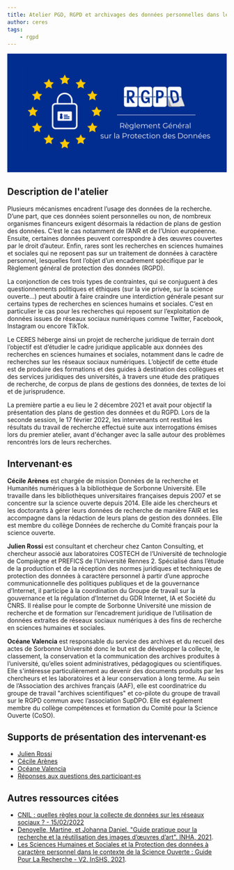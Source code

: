 ```yaml
---
title: Atelier PGD, RGPD et archivages des données personnelles dans les recherches en SHS
author: ceres
tags:
    - rgpd
---
```


![](rgpd.png)

## Description de l'atelier

Plusieurs mécanismes encadrent l’usage des données de la recherche. D’une part, que ces données soient personnelles ou non, de nombreux organismes financeurs exigent désormais la rédaction de plans de gestion des données. C’est le cas notamment de l’ANR et de l’Union européenne. Ensuite, certaines données peuvent correspondre à des œuvres couvertes par le droit d’auteur. Enfin, rares sont les recherches en sciences humaines et sociales qui ne reposent pas sur un traitement de données à caractère personnel, lesquelles font l’objet d’un encadrement spécifique par le Règlement général de protection des données (RGPD).

La conjonction de ces trois types de contraintes, qui se conjuguent à des questionnements politiques et éthiques (sur la vie privée, sur la science ouverte…) peut aboutir à faire craindre une interdiction générale pesant sur certains types de recherches en sciences humains et sociales. C’est en particulier le cas pour les recherches qui reposent sur l’exploitation de données issues de réseaux sociaux numériques comme Twitter, Facebook, Instagram ou encore TikTok.

Le CERES héberge ainsi un projet de recherche juridique de terrain dont l’objectif est d’étudier le cadre juridique applicable aux données des recherches en sciences humaines et sociales, notamment dans le cadre de recherches sur les réseaux sociaux numériques. L’objectif de cette étude est de produire des formations et des guides à destination des collègues et des services juridiques des universités, à travers une étude des pratiques de recherche, de corpus de plans de gestions des données, de textes de loi et de jurisprudence.

La première partie a eu lieu le 2 décembre 2021 et avait pour objectif la présentation des plans de gestion des données et du RGPD. Lors de la seconde session, le 17 février 2022, les intervenants ont restitué les résultats du travail de recherche effectué suite aux interrogations émises lors du premier atelier, avant d'échanger avec la salle autour des problèmes rencontrés lors de leurs recherches.

## Intervenant·es

**Cécile Arènes** est chargée de mission Données de la recherche et Humanités numériques à la bibliothèque de Sorbonne Université. Elle travaille dans les bibliothèques universitaires françaises depuis 2007 et se concentre sur la science ouverte depuis 2014. Elle aide les chercheurs et les doctorants à gérer leurs données de recherche de manière FAIR et les accompagne dans la rédaction de leurs plans de gestion des données. Elle est membre du collège Données de recherche du Comité français pour la science ouverte.

**Julien Rossi** est consultant et chercheur chez Canton Consulting, et chercheur associé aux laboratoires COSTECH de l’Université de technologie de Compiègne et PREFICS de l’Université Rennes 2. Spécialisé dans l’étude de la production et de la réception des normes juridiques et techniques de protection des données à caractère personnel à partir d’une approche communicationnelle des politiques publiques et de la gouvernance d’Internet, il participe à la coordination du Groupe de travail sur la gouvernance et la régulation d’Internet du GDR Internet, IA et Société du CNRS. Il réalise pour le compte de Sorbonne Université une mission de recherche et de formation sur l’encadrement juridique de l’utilisation de données extraites de réseaux sociaux numériques à des fins de recherche en sciences humaines et sociales.

**Océane Valencia** est responsable du service des archives et du recueil des actes de Sorbonne Université donc le but est de développer la collecte, le classement, la conservation et la communication des archives produites à l’université, qu’elles soient administratives, pédagogiques ou scientifiques. Elle s'intéresse particulièrement au devenir des documents produits par les chercheurs et les laboratoires et à leur conservation à long terme. Au sein de l’Association des archives français (AAF), elle est coordinatrice du groupe de travail "archives scientifiques" et co-pilote du groupe de travail sur le RGPD commun avec l’association SupDPO. Elle est également membre du collège compétences et formation du Comité pour la Science Ouverte (CoSO).

## Supports de présentation des intervenant·es

- [Julien Rossi](http://memes.sorbonne-universite.fr/wp-content/uploads/2021/12/Julien_Rossi_CERES_RDPG_2021_12_2.pdf)
- [Cécile Arènes](http://memes.sorbonne-universite.fr/wp-content/uploads/2021/12/Cecile_Arenes_CERES_RGPD_DMP_Archives_20211202.pdf)
- [Océane Valencia](http://memes.sorbonne-universite.fr/wp-content/uploads/2021/12/Oceane_Valencia_CERESArchiverdonneesderecherche_20211202.pdf)
- [Réponses aux questions des participant·es](../2022-03-15_pgd_rgpd_reponses_aux_questions/)

## Autres ressources citées

- [CNIL : quelles règles pour la collecte de données sur les réseaux sociaux ? - 15/02/2022](https://www.cnil.fr/fr/communication-politique-quelles-regles-pour-la-collecte-de-donnees-sur-les-reseaux-sociaux)
- [Denoyelle, Martine, et Johanna Daniel. "Guide pratique pour la recherche et la réutilisation des images d’œuvres d’art". INHA, 2021](https://www.inha.fr/_resources/PDF/2021/2021_LIVRET_GUIDE-PRATIQUE_web_15062021.pdf).
- [Les Sciences Humaines et Sociales et la Protection des données à caractère personnel dans le contexte de la Science Ouverte : Guide Pour La Recherche - V2. InSHS, 2021](https://www.inshs.cnrs.fr/sites/institut_inshs/files/pdf/Guide_rgpd_2021.pdf).